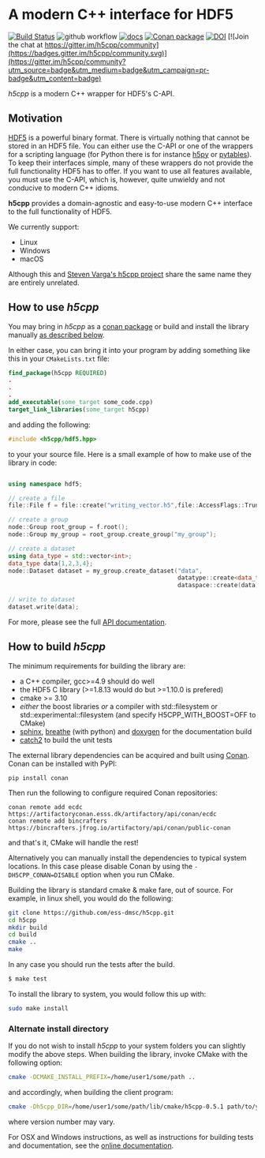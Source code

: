 # A modern C++ interface for HDF5

[![Build Status](https://jenkins.esss.dk/dm/job/ess-dmsc/job/h5cpp/job/master/badge/icon)](https://jenkins.esss.dk/dm/job/ess-dmsc/job/h5cpp/job/master/)
![github workflow](https://github.com/ess-dmsc/h5cpp/actions/workflows/cmake-build.yml/badge.svg)
[![docs](https://img.shields.io/badge/Documentation-webpages-ADD8E6.svg)](https://ess-dmsc.github.io/h5cpp/index.html)
[![Conan package](https://img.shields.io/badge/conan-package-blue)](https://github.com/ess-dmsc/conan-h5cpp)
[![DOI](https://zenodo.org/badge/99373936.svg)](https://zenodo.org/badge/latestdoi/99373936)
[![Join the chat at https://gitter.im/h5cpp/community](https://badges.gitter.im/h5cpp/community.svg)](https://gitter.im/h5cpp/community?utm_source=badge&utm_medium=badge&utm_campaign=pr-badge&utm_content=badge)


*h5cpp* is a modern C++ wrapper for HDF5's C-API. 

## Motivation

[HDF5](https://en.wikipedia.org/wiki/Hierarchical_Data_Format) is a powerful binary format. There is virtually nothing that cannot be stored in an HDF5 file. You can either use the C-API or one of the wrappers for a scripting language (for Python there is for instance [h5py](http://www.h5py.org/) or [pytables](http://www.pytables.org/)). To keep their interfaces simple, many of these wrappers do not provide the full functionality HDF5 has to offer. If you want to use all features available, you must use the C-API, which is, however, quite unwieldy and not conducive to modern C++ idioms. 

**h5cpp** provides a domain-agnostic and easy-to-use modern C++ interface to the full functionality of HDF5. 

We currently support:
* Linux
* Windows
* macOS

Although this and [Steven Varga's h5cpp project](https://github.com/steven-varga/h5cpp)
share the same name they are entirely unrelated.

## How to use *h5cpp*

You may bring in *h5cpp* as a [conan package](https://github.com/ess-dmsc/conan-h5cpp) or build and install the library manually [as described below](#how-to-build-h5cpp). 

In either case, you can bring it into your program by adding something like this in your `CMakeLists.txt` file:
```cmake
find_package(h5cpp REQUIRED)
.
.
.
add_executable(some_target some_code.cpp)
target_link_libraries(some_target h5cpp)
```
and adding the following:
```cpp
#include <h5cpp/hdf5.hpp>
```
to your your source file.
Here is a small example of how to make use of the library in code:

```cpp

using namespace hdf5;

// create a file
file::File f = file::create("writing_vector.h5",file::AccessFlags::Truncate);

// create a group
node::Group root_group = f.root();
node::Group my_group = root_group.create_group("my_group");

// create a dataset
using data_type = std::vector<int>;
data_type data{1,2,3,4};
node::Dataset dataset = my_group.create_dataset("data",
                                                datatype::create<data_type>(),
                                                dataspace::create(data));

// write to dataset
dataset.write(data);
```

For more, please see the full [API documentation](https://ess-dmsc.github.io/h5cpp/index.html).

## How to build *h5cpp*

The minimum requirements for building the library are:

* a C++ compiler, gcc>=4.9 should do well
* the HDF5 C library (>=1.8.13 would do but >=1.10.0 is prefered)
* cmake >= 3.10
* _either_ the boost libraries _or_ a compiler with std::filesystem or std::experimental::filesystem (and specify H5CPP_WITH_BOOST=OFF to CMake)
* [sphinx](http://www.sphinx-doc.org/en/stable/), [breathe](https://github.com/michaeljones/breathe) (with python) and  [doxygen](https://www.doxygen.nl/index.html) for the documentation build
* [catch2](https://github.com/catchorg/catch2) to build the unit tests

The external library dependencies can be acquired and built using [Conan](https://conan.io/). Conan can be installed with PyPI: 
```
pip install conan
```
Then run the following to configure required Conan repositories:
```
conan remote add ecdc https://artifactoryconan.esss.dk/artifactory/api/conan/ecdc
conan remote add bincrafters https://bincrafters.jfrog.io/artifactory/api/conan/public-conan
```
and that's it, CMake will handle the rest!

Alternatively you can manually install the dependencies to typical system locations. In this case please disable Conan by using the `-DH5CPP_CONAN=DISABLE` option when you run CMake. 

Building the library is standard cmake & make fare, out of source. For example,
in linux shell, you would do the following:

```bash
git clone https://github.com/ess-dmsc/h5cpp.git
cd h5cpp
mkdir build
cd build
cmake ..
make
```

In any case you should run the tests after the build.

```bash
$ make test
```

To install the library to system, you would follow this up with:
```bash
sudo make install
```

### Alternate install directory

If you do not wish to install *h5cpp* to your system folders you can slightly modify the
above steps. When building the library, invoke CMake with the following option:

```bash
cmake -DCMAKE_INSTALL_PREFIX=/home/user1/some/path ..
```
and accordingly, when building the client program:
```bash
cmake -Dh5cpp_DIR=/home/user1/some/path/lib/cmake/h5cpp-0.5.1 path/to/your/source
```
where version number may vary.

For OSX and Windows instructions, as well as instructions for building tests and documentation,
see the [online documentation](https://ess-dmsc.github.io/h5cpp/index.html).




